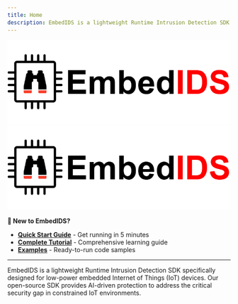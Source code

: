 ```yaml
---
title: Home 
description: EmbedIDS is a lightweight Runtime Intrusion Detection SDK specifically designed for low-power embedded Internet of Things (IoT) devices. Our open-source SDK provides AI-driven protection to address the critical security gap in constrained IoT environments.
---
```


![EmbedIDS Logo](assets/images/embedIDS_logo_text.png#only-light)
![EmbedIDS Logo](assets/images/embedIDS_logo_text.jpeg#only-dark)

**🚀 New to EmbedIDS?** 
- **[Quick Start Guide](https://embedids.samiralavi.com/quickstart.md)** - Get running in 5 minutes
- **[Complete Tutorial](https://embedids.samiralavi.com/tutorial.md)** - Comprehensive learning guide
- **[Examples](https://github.com/samiralavi/EmbedIDS/tree/main/examples)** - Ready-to-run code samples

---

EmbedIDS is a lightweight Runtime Intrusion Detection SDK specifically designed for low-power embedded Internet of Things (IoT) devices. Our open-source SDK provides AI-driven protection to address the critical security gap in constrained IoT environments.
